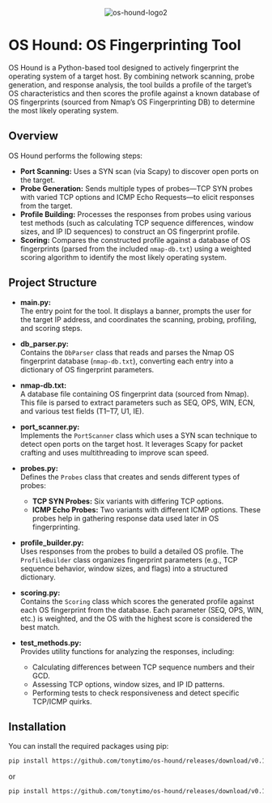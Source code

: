 <p align="center">
  <img src="https://github.com/tonytimo/os-hound/assets/72600701/ee6f61fd-646c-462d-adff-712d0b581e58" alt= "os-hound-logo2" />
</p>

# OS Hound: OS Fingerprinting Tool

OS Hound is a Python-based tool designed to actively fingerprint the operating system of a target host. By combining network scanning, probe generation, and response analysis, the tool builds a profile of the target’s OS characteristics and then scores the profile against a known database of OS fingerprints (sourced from Nmap’s OS Fingerprinting DB) to determine the most likely operating system.

## Overview

OS Hound performs the following steps:
- **Port Scanning:** Uses a SYN scan (via Scapy) to discover open ports on the target.
- **Probe Generation:** Sends multiple types of probes—TCP SYN probes with varied TCP options and ICMP Echo Requests—to elicit responses from the target.
- **Profile Building:** Processes the responses from probes using various test methods (such as calculating TCP sequence differences, window sizes, and IP ID sequences) to construct an OS fingerprint profile.
- **Scoring:** Compares the constructed profile against a database of OS fingerprints (parsed from the included `nmap-db.txt`) using a weighted scoring algorithm to identify the most likely operating system.

## Project Structure

- **main.py:**  
  The entry point for the tool. It displays a banner, prompts the user for the target IP address, and coordinates the scanning, probing, profiling, and scoring steps.

- **db_parser.py:**  
  Contains the `DbParser` class that reads and parses the Nmap OS fingerprint database (`nmap-db.txt`), converting each entry into a dictionary of OS fingerprint parameters.

- **nmap-db.txt:**  
  A database file containing OS fingerprint data (sourced from Nmap). This file is parsed to extract parameters such as SEQ, OPS, WIN, ECN, and various test fields (T1–T7, U1, IE).

- **port_scanner.py:**  
  Implements the `PortScanner` class which uses a SYN scan technique to detect open ports on the target host. It leverages Scapy for packet crafting and uses multithreading to improve scan speed.

- **probes.py:**  
  Defines the `Probes` class that creates and sends different types of probes:
  - **TCP SYN Probes:** Six variants with differing TCP options.
  - **ICMP Echo Probes:** Two variants with different ICMP options.
  These probes help in gathering response data used later in OS fingerprinting.

- **profile_builder.py:**  
  Uses responses from the probes to build a detailed OS profile. The `ProfileBuilder` class organizes fingerprint parameters (e.g., TCP sequence behavior, window sizes, and flags) into a structured dictionary.

- **scoring.py:**  
  Contains the `Scoring` class which scores the generated profile against each OS fingerprint from the database. Each parameter (SEQ, OPS, WIN, etc.) is weighted, and the OS with the highest score is considered the best match.

- **test_methods.py:**  
  Provides utility functions for analyzing the responses, including:
  - Calculating differences between TCP sequence numbers and their GCD.
  - Assessing TCP options, window sizes, and IP ID patterns.
  - Performing tests to check responsiveness and detect specific TCP/ICMP quirks.

## Installation

You can install the required packages using pip:

```bash
pip install https://github.com/tonytimo/os-hound/releases/download/v0.1.0/os_hound-0.1.0-py3-none-any.whl
```

or 

```bash
pip install https://github.com/tonytimo/os-hound/releases/download/v0.1.0/os_hound-0.1.0.tar.gz
```
